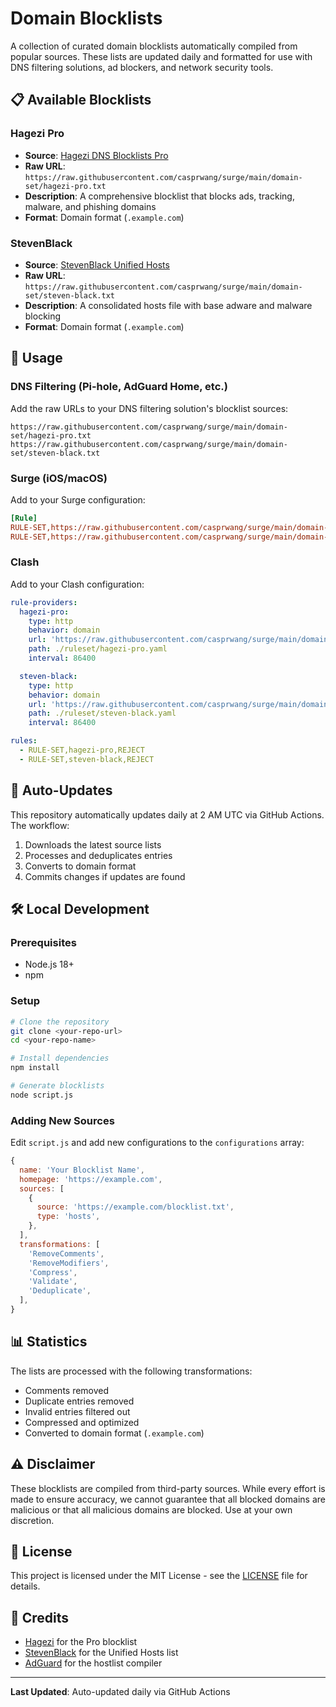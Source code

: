 # Domain Blocklists

A collection of curated domain blocklists automatically compiled from popular sources. These lists are updated daily and formatted for use with DNS filtering solutions, ad blockers, and network security tools.

## 📋 Available Blocklists

### Hagezi Pro

- **Source**: [Hagezi DNS Blocklists Pro](https://github.com/hagezi/dns-blocklists#pro)
- **Raw URL**: `https://raw.githubusercontent.com/casprwang/surge/main/domain-set/hagezi-pro.txt`
- **Description**: A comprehensive blocklist that blocks ads, tracking, malware, and phishing domains
- **Format**: Domain format (`.example.com`)

### StevenBlack

- **Source**: [StevenBlack Unified Hosts](https://github.com/StevenBlack/hosts)
- **Raw URL**: `https://raw.githubusercontent.com/casprwang/surge/main/domain-set/steven-black.txt`
- **Description**: A consolidated hosts file with base adware and malware blocking
- **Format**: Domain format (`.example.com`)

## 🚀 Usage

### DNS Filtering (Pi-hole, AdGuard Home, etc.)

Add the raw URLs to your DNS filtering solution's blocklist sources:

```
https://raw.githubusercontent.com/casprwang/surge/main/domain-set/hagezi-pro.txt
https://raw.githubusercontent.com/casprwang/surge/main/domain-set/steven-black.txt
```

### Surge (iOS/macOS)

Add to your Surge configuration:

```ini
[Rule]
RULE-SET,https://raw.githubusercontent.com/casprwang/surge/main/domain-set/hagezi-pro.txt,REJECT
RULE-SET,https://raw.githubusercontent.com/casprwang/surge/main/domain-set/steven-black.txt,REJECT
```

### Clash

Add to your Clash configuration:

```yaml
rule-providers:
  hagezi-pro:
    type: http
    behavior: domain
    url: 'https://raw.githubusercontent.com/casprwang/surge/main/domain-set/hagezi-pro.txt'
    path: ./ruleset/hagezi-pro.yaml
    interval: 86400

  steven-black:
    type: http
    behavior: domain
    url: 'https://raw.githubusercontent.com/casprwang/surge/main/domain-set/steven-black.txt'
    path: ./ruleset/steven-black.yaml
    interval: 86400

rules:
  - RULE-SET,hagezi-pro,REJECT
  - RULE-SET,steven-black,REJECT
```

## 🔄 Auto-Updates

This repository automatically updates daily at 2 AM UTC via GitHub Actions. The workflow:

1. Downloads the latest source lists
2. Processes and deduplicates entries
3. Converts to domain format
4. Commits changes if updates are found

## 🛠️ Local Development

### Prerequisites

- Node.js 18+
- npm

### Setup

```bash
# Clone the repository
git clone <your-repo-url>
cd <your-repo-name>

# Install dependencies
npm install

# Generate blocklists
node script.js
```

### Adding New Sources

Edit `script.js` and add new configurations to the `configurations` array:

```javascript
{
  name: 'Your Blocklist Name',
  homepage: 'https://example.com',
  sources: [
    {
      source: 'https://example.com/blocklist.txt',
      type: 'hosts',
    },
  ],
  transformations: [
    'RemoveComments',
    'RemoveModifiers',
    'Compress',
    'Validate',
    'Deduplicate',
  ],
}
```

## 📊 Statistics

The lists are processed with the following transformations:

- Comments removed
- Duplicate entries removed
- Invalid entries filtered out
- Compressed and optimized
- Converted to domain format (`.example.com`)

## ⚠️ Disclaimer

These blocklists are compiled from third-party sources. While every effort is made to ensure accuracy, we cannot guarantee that all blocked domains are malicious or that all malicious domains are blocked. Use at your own discretion.

## 📜 License

This project is licensed under the MIT License - see the [LICENSE](LICENSE) file for details.

## 🙏 Credits

- [Hagezi](https://github.com/hagezi/dns-blocklists) for the Pro blocklist
- [StevenBlack](https://github.com/StevenBlack/hosts) for the Unified Hosts list
- [AdGuard](https://github.com/AdguardTeam/HostlistCompiler) for the hostlist compiler

---

**Last Updated**: Auto-updated daily via GitHub Actions

